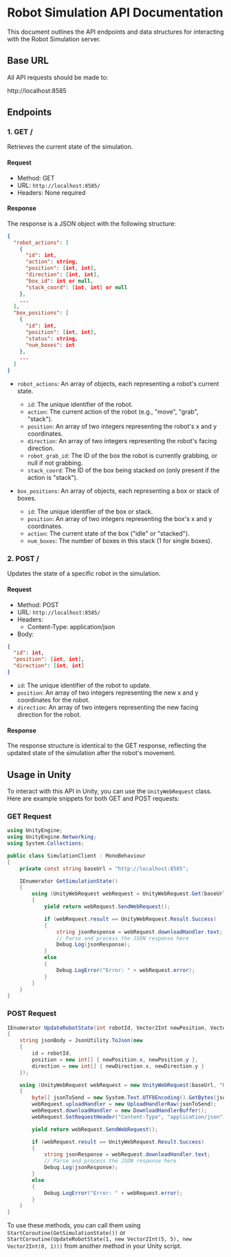 # Robot Simulation API Documentation

This document outlines the API endpoints and data structures for interacting with the Robot Simulation server.

## Base URL

All API requests should be made to:

http://localhost:8585

## Endpoints

### 1. GET /

Retrieves the current state of the simulation.

#### Request

- Method: GET
- URL: `http://localhost:8585/`
- Headers: None required

#### Response

The response is a JSON object with the following structure:

```JSON
{
  "robot_actions": [
    {
      "id": int,
      "action": string,
      "position": [int, int],
      "direction": [int, int],
      "box_id": int or null,
      "stack_coord": [int, int] or null
    },
    ...
  ],
  "box_positions": [
    {
      "id": int,
      "position": [int, int],
      "status": string,
      "num_boxes": int
    },
    ...
  ]
}

```
- `robot_actions`: An array of objects, each representing a robot's current state.
  - `id`: The unique identifier of the robot.
  - `action`: The current action of the robot (e.g., "move", "grab", "stack").
  - `position`: An array of two integers representing the robot's x and y coordinates.
  - `direction`: An array of two integers representing the robot's facing direction.
  - `robot_grab_id`: The ID of the box the robot is currently grabbing, or null if not grabbing.
  - `stack_coord`: The ID of the box being stacked on (only present if the action is "stack").

- `box_positions`: An array of objects, each representing a box or stack of boxes.
  - `id`: The unique identifier of the box or stack.
  - `position`: An array of two integers representing the box's x and y coordinates.
  - `action`: The current state of the box ("idle" or "stacked").
  - `num_boxes`: The number of boxes in this stack (1 for single boxes).

### 2. POST /

Updates the state of a specific robot in the simulation.

#### Request

- Method: POST
- URL: `http://localhost:8585/`
- Headers: 
  - Content-Type: application/json
- Body:

```JSON
{
  "id": int,
  "position": [int, int],
  "direction": [int, int]
}
```
- `id`: The unique identifier of the robot to update.
- `position`: An array of two integers representing the new x and y coordinates for the robot.
- `direction`: An array of two integers representing the new facing direction for the robot.

#### Response

The response structure is identical to the GET response, reflecting the updated state of the simulation after the robot's movement.

## Usage in Unity

To interact with this API in Unity, you can use the `UnityWebRequest` class. Here are example snippets for both GET and POST requests:

### GET Request
```C#
using UnityEngine;
using UnityEngine.Networking;
using System.Collections;

public class SimulationClient : MonoBehaviour
{
    private const string baseUrl = "http://localhost:8585";

    IEnumerator GetSimulationState()
    {
        using (UnityWebRequest webRequest = UnityWebRequest.Get(baseUrl))
        {
            yield return webRequest.SendWebRequest();

            if (webRequest.result == UnityWebRequest.Result.Success)
            {
                string jsonResponse = webRequest.downloadHandler.text;
                // Parse and process the JSON response here
                Debug.Log(jsonResponse);
            }
            else
            {
                Debug.LogError("Error: " + webRequest.error);
            }
        }
    }
}
```
### POST Request

```C#
IEnumerator UpdateRobotState(int robotId, Vector2Int newPosition, Vector2Int newDirection)
{
    string jsonBody = JsonUtility.ToJson(new 
    {
        id = robotId,
        position = new int[] { newPosition.x, newPosition.y },
        direction = new int[] { newDirection.x, newDirection.y }
    });

    using (UnityWebRequest webRequest = new UnityWebRequest(baseUrl, "POST"))
    {
        byte[] jsonToSend = new System.Text.UTF8Encoding().GetBytes(jsonBody);
        webRequest.uploadHandler = new UploadHandlerRaw(jsonToSend);
        webRequest.downloadHandler = new DownloadHandlerBuffer();
        webRequest.SetRequestHeader("Content-Type", "application/json");

        yield return webRequest.SendWebRequest();

        if (webRequest.result == UnityWebRequest.Result.Success)
        {
            string jsonResponse = webRequest.downloadHandler.text;
            // Parse and process the JSON response here
            Debug.Log(jsonResponse);
        }
        else
        {
            Debug.LogError("Error: " + webRequest.error);
        }
    }
}
```
To use these methods, you can call them using `StartCoroutine(GetSimulationState())` or `StartCoroutine(UpdateRobotState(1, new Vector2Int(5, 5), new Vector2Int(0, 1)))` from another method in your Unity script.